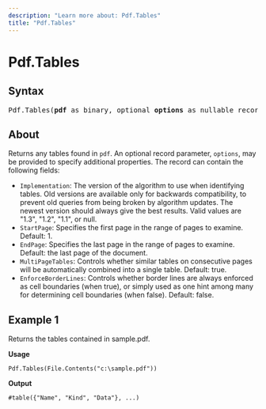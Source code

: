```yaml
---
description: "Learn more about: Pdf.Tables"
title: "Pdf.Tables"
---
```

# Pdf.Tables

## Syntax

<pre>
Pdf.Tables(<b>pdf</b> as binary, optional <b>options</b> as nullable record) as table
</pre>
  
## About

Returns any tables found in `pdf`. An optional record parameter, `options`, may be provided to specify additional properties. The record can contain the following fields:

* `Implementation`: The version of the algorithm to use when identifying tables. Old versions are available only for backwards compatibility, to prevent old queries from being broken by algorithm updates. The newest version should always give the best results. Valid values are "1.3", "1.2", "1.1", or null.
* `StartPage`: Specifies the first page in the range of pages to examine. Default: 1.
* `EndPage`: Specifies the last page in the range of pages to examine. Default: the last page of the document.
* `MultiPageTables`: Controls whether similar tables on consecutive pages will be automatically combined into a single table. Default: true.
* `EnforceBorderLines`: Controls whether border lines are always enforced as cell boundaries (when true), or simply used as one hint among many for determining cell boundaries (when false). Default: false.

## Example 1

Returns the tables contained in sample.pdf.

**Usage**

```powerquery-m
Pdf.Tables(File.Contents("c:\sample.pdf"))
```

**Output**

```powerquery-m
#table({"Name", "Kind", "Data"}, ...)
```
